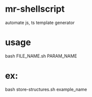 # mr-shellscript
automate js, ts template generator

# usage
bash FILE_NAME.sh PARAM_NAME
# ex:
bash store-structures.sh example_name
